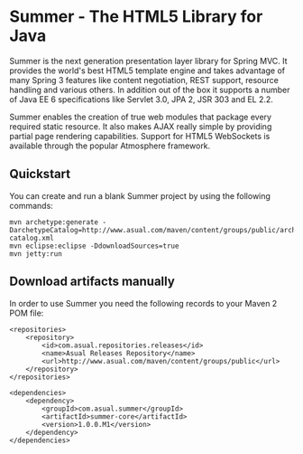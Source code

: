 # Summer - The HTML5 Library for Java

Summer is the next generation presentation layer library for Spring MVC. It provides the world's best HTML5 template 
engine and takes advantage of many Spring 3 features like content negotiation, REST support, resource handling and 
various others. In addition out of the box it supports a number of Java EE 6 specifications like Servlet 3.0, JPA 2, 
JSR 303 and EL 2.2.

Summer enables the creation of true web modules that package every required static resource. It also makes AJAX 
really simple by providing partial page rendering capabilities. Support for HTML5 WebSockets is available through the 
popular Atmosphere framework.

## Quickstart

You can create and run a blank Summer project by using the following commands:

    mvn archetype:generate -DarchetypeCatalog=http://www.asual.com/maven/content/groups/public/archetype-catalog.xml
    mvn eclipse:eclipse -DdownloadSources=true
    mvn jetty:run
    
## Download artifacts manually

In order to use Summer you need the following records to your Maven 2 POM file:

    <repositories>
        <repository>
            <id>com.asual.repositories.releases</id>
            <name>Asual Releases Repository</name>
            <url>http://www.asual.com/maven/content/groups/public</url>
        </repository>
    </repositories>
    
    <dependencies>
        <dependency>
            <groupId>com.asual.summer</groupId>
            <artifactId>summer-core</artifactId>
            <version>1.0.0.M1</version>
        </dependency>
    </dependencies>